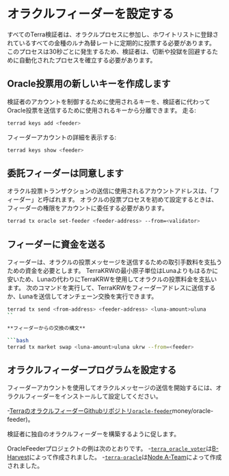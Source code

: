 # オラクルフィーダーを設定する

すべてのTerra検証者は、オラクルプロセスに参加し、ホワイトリストに登録されているすべての金種のルナ為替レートに定期的に投票する必要があります。 このプロセスは30秒ごとに発生するため、検証者は、切断や投獄を回避するために自動化されたプロセスを確立する必要があります。

## Oracle投票用の新しいキーを作成します

検証者のアカウントを制御するために使用されるキーを、検証者に代わってOracle投票を送信するために使用されるキーから分離できます。 走る: 

```bash
terrad keys add <feeder>
```


フィーダーアカウントの詳細を表示する: 
```bash
terrad keys show <feeder>
```

## 委託フィーダーは同意します

オラクル投票トランザクションの送信に使用されるアカウントアドレスは、「フィーダー」と呼ばれます。 オラクルの投票プロセスを初めて設定するときは、フィーダーの権限をアカウントに委任する必要があります。

```bash
terrad tx oracle set-feeder <feeder-address> --from=<validator>
```

## フィーダーに資金を送る

フィーダーは、オラクルの投票メッセージを送信するための取引手数料を支払うための資金を必要とします。 TerraKRWの最小原子単位はLunaよりもはるかに安いため、Lunaの代わりにTerraKRWを使用してオラクルの投票料金を支払います。 次のコマンドを実行して、TerraKRWをフィーダーアドレスに送信するか、Lunaを送信してオンチェーン交換を実行できます。

```bash
terrad tx send <from-address> <feeder-address> <luna-amount>uluna
``

**フィーダーからの交換の構文** 

```bash
terrad tx market swap <luna-amount>uluna ukrw --from=<feeder>
```

## オラクルフィーダープログラムを設定する

フィーダーアカウントを使用してオラクルメッセージの送信を開始するには、オラクルフィーダーをインストールして設定してください。

-[TerraのオラクルフィーダーGithubリポジトリ](https://github.com/terra-)[`oracle-feeder`](https://github.com/terra-money/oracle-feeder]にアクセスしてTerraのNode.jsをインストールします)money/oracle-feeder)。

検証者に独自のオラクルフィーダーを構築するように促します。

OracleFeederプロジェクトの例は次のとおりです。
-[`terra_oracle_voter`](https://github.com/b-harvest/terra_oracle_voter)は[B-Harvest](https://bharvest.io/)によって作成されました。
-[`terra-oracle`](https://github.com/node-a-team/terra-oracle)は[Node A-Team](https://nodeateam.com/)によって作成されました。 